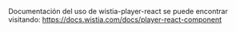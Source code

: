 Documentación del uso de wistia-player-react se puede encontrar visitando:
https://docs.wistia.com/docs/player-react-component